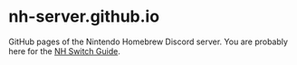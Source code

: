 # nh-server.github.io

GitHub pages of the Nintendo Homebrew Discord server. You are probably here for the [NH Switch Guide](https://switch.hacks.guide).
